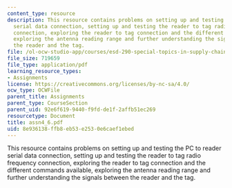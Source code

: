 ```yaml
---
content_type: resource
description: This resource contains problems on setting up and testing the PC to reader
  serial data connection, setting up and testing the reader to tag radio frequency
  connection, exploring the reader to tag connection and the different commands available,
  exploring the antenna reading range and further understanding the signals between
  the reader and the tag.
file: /ol-ocw-studio-app/courses/esd-290-special-topics-in-supply-chain-management-spring-2005/8e936138ffb8eb53e2530e6caef1ebed_assn4_6.pdf
file_size: 719659
file_type: application/pdf
learning_resource_types:
- Assignments
license: https://creativecommons.org/licenses/by-nc-sa/4.0/
ocw_type: OCWFile
parent_title: Assignments
parent_type: CourseSection
parent_uid: 92e6f619-9440-f9fd-de1f-2affb51ec269
resourcetype: Document
title: assn4_6.pdf
uid: 8e936138-ffb8-eb53-e253-0e6caef1ebed
---
```

This resource contains problems on setting up and testing the PC to reader serial data connection, setting up and testing the reader to tag radio frequency connection, exploring the reader to tag connection and the different commands available, exploring the antenna reading range and further understanding the signals between the reader and the tag.